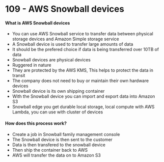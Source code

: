 # 109 - AWS Snowball devices

#### What is AWS Snowball devices

* You can use AWS Snowball service to transfer data between physical storage devices and Amazon Simple storage service
* A Snowball device is used to transfer large amounts of data 
* It should be the prefered choice if data is being transferred over 10TB of data
* Snowball devices are physical devices
* Ruggered in nature 
* They are protected by the AWS KMS, This helps to protect the data in transit 
* The company does not need to buy or maintain their own hardware devices
* Snowball device is its own shipping container 
* With the Snowball device you can import and export data into Amazon S3
* Snowball edge you get durable local storage, local compute with AWS Lambda, you can use with cluster of devices 

#### How does this process work?

* Create a job in Snowball family management console
* The Snowball device is then sent to the customer 
* Data is then transfered to the snowball device
* Then ship the container back to AWS
* AWS will transfer the data on to Amazon S3 



